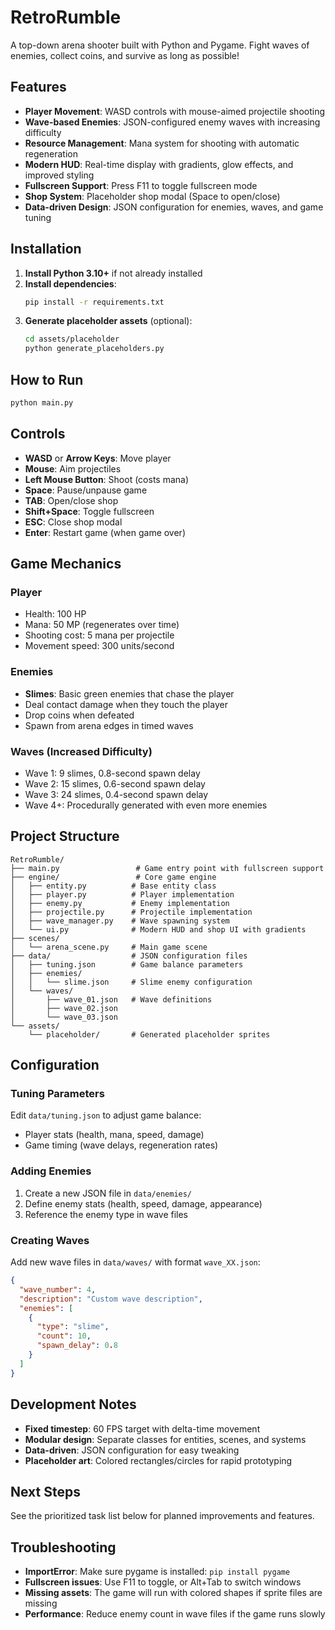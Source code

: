 # RetroRumble

A top-down arena shooter built with Python and Pygame. Fight waves of enemies, collect coins, and survive as long as possible!

## Features

- **Player Movement**: WASD controls with mouse-aimed projectile shooting
- **Wave-based Enemies**: JSON-configured enemy waves with increasing difficulty
- **Resource Management**: Mana system for shooting with automatic regeneration
- **Modern HUD**: Real-time display with gradients, glow effects, and improved styling
- **Fullscreen Support**: Press F11 to toggle fullscreen mode
- **Shop System**: Placeholder shop modal (Space to open/close)
- **Data-driven Design**: JSON configuration for enemies, waves, and game tuning

## Installation

1. **Install Python 3.10+** if not already installed
2. **Install dependencies**:
   ```bash
   pip install -r requirements.txt
   ```
3. **Generate placeholder assets** (optional):
   ```bash
   cd assets/placeholder
   python generate_placeholders.py
   ```

## How to Run

```bash
python main.py
```

## Controls

- **WASD** or **Arrow Keys**: Move player
- **Mouse**: Aim projectiles
- **Left Mouse Button**: Shoot (costs mana)
- **Space**: Pause/unpause game
- **TAB**: Open/close shop
- **Shift+Space**: Toggle fullscreen
- **ESC**: Close shop modal
- **Enter**: Restart game (when game over)

## Game Mechanics

### Player
- Health: 100 HP
- Mana: 50 MP (regenerates over time)
- Shooting cost: 5 mana per projectile
- Movement speed: 300 units/second

### Enemies
- **Slimes**: Basic green enemies that chase the player
- Deal contact damage when they touch the player
- Drop coins when defeated
- Spawn from arena edges in timed waves

### Waves (Increased Difficulty)
- Wave 1: 9 slimes, 0.8-second spawn delay
- Wave 2: 15 slimes, 0.6-second spawn delay
- Wave 3: 24 slimes, 0.4-second spawn delay
- Wave 4+: Procedurally generated with even more enemies

## Project Structure

```
RetroRumble/
├── main.py                 # Game entry point with fullscreen support
├── engine/                 # Core game engine
│   ├── entity.py          # Base entity class
│   ├── player.py          # Player implementation
│   ├── enemy.py           # Enemy implementation
│   ├── projectile.py      # Projectile implementation
│   ├── wave_manager.py    # Wave spawning system
│   └── ui.py              # Modern HUD and shop UI with gradients
├── scenes/
│   └── arena_scene.py     # Main game scene
├── data/                  # JSON configuration files
│   ├── tuning.json        # Game balance parameters
│   ├── enemies/
│   │   └── slime.json     # Slime enemy configuration
│   └── waves/
│       ├── wave_01.json   # Wave definitions
│       ├── wave_02.json
│       └── wave_03.json
└── assets/
    └── placeholder/       # Generated placeholder sprites
```

## Configuration

### Tuning Parameters
Edit `data/tuning.json` to adjust game balance:
- Player stats (health, mana, speed, damage)
- Game timing (wave delays, regeneration rates)

### Adding Enemies
1. Create a new JSON file in `data/enemies/`
2. Define enemy stats (health, speed, damage, appearance)
3. Reference the enemy type in wave files

### Creating Waves
Add new wave files in `data/waves/` with format `wave_XX.json`:
```json
{
  "wave_number": 4,
  "description": "Custom wave description",
  "enemies": [
    {
      "type": "slime",
      "count": 10,
      "spawn_delay": 0.8
    }
  ]
}
```

## Development Notes

- **Fixed timestep**: 60 FPS target with delta-time movement
- **Modular design**: Separate classes for entities, scenes, and systems
- **Data-driven**: JSON configuration for easy tweaking
- **Placeholder art**: Colored rectangles/circles for rapid prototyping

## Next Steps

See the prioritized task list below for planned improvements and features.

## Troubleshooting

- **ImportError**: Make sure pygame is installed: `pip install pygame`
- **Fullscreen issues**: Use F11 to toggle, or Alt+Tab to switch windows
- **Missing assets**: The game will run with colored shapes if sprite files are missing
- **Performance**: Reduce enemy count in wave files if the game runs slowly